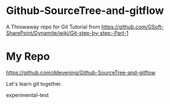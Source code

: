 Github-SourceTree-and-gitflow
=============================

A Throwaway repo for Git Tutorial from https://github.com/GSoft-SharePoint/Dynamite/wiki/Git-step-by-step:-Part-1


My Repo
=======
https://github.com/ddevening/Github-SourceTree-and-gitflow

Let's learn git together.

experimental-test 